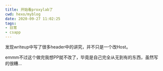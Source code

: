 ```yaml
---
title: 开始看proxylab了
cwd: hexo/myblog
date: 2020-09-27 11:02:25
tags:
- 日常
- csapp
---
```


发现writeup中写了很多header中的讲究，并不只是一个改Host。

emmm不过这个做完我想PP就不改了，毕竟是自己完全从无到有的东西，虽然写的很糟...

